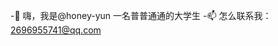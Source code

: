-👋 嗨，我是@honey-yun
一名普普通通的大学生
-📫 怎么联系我：2696955741@qq.com

<!---
honey-yun/honey-yun是an-0special ✨ 存储库，因为它的“README.md”(此文件)出现在您的GitHub配置文件中。
您可以单击“预览”链接查看所做的更改。
--->

